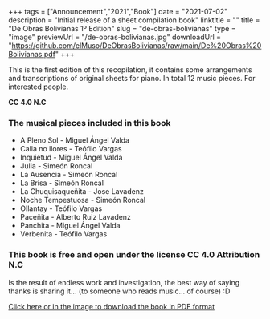 +++
tags = ["Announcement","2021","Book"]
date = "2021-07-02"
description = "Initial release of a sheet compilation book"
linktitle = ""
title = "De Obras Bolivianas 1º Edition"
slug = "de-obras-bolivianas"
type = "image"
previewUrl = "/de-obras-bolivianas.jpg"
downloadUrl = "https://github.com/elMuso/DeObrasBolivianas/raw/main/De%20Obras%20Bolivianas.pdf"
+++

This is the first edition of this recopilation, it contains some arrangements and transcriptions of original sheets for piano. In total 12 music pieces. For interested people.

**CC 4.0 N.C**<!--more-->

### The musical pieces included in this book


* A Pleno Sol - Miguel Ángel Valda 
* Calla no llores - Teófilo Vargas
* Inquietud - Miguel Ángel Valda
* Julia - Simeón Roncal
* La Ausencia - Simeón Roncal
* La Brisa - Simeón Roncal
* La Chuquisaqueñita - Jose Lavadenz
* Noche Tempestuosa - Simeón Roncal
* Ollantay - Teófilo Vargas
* Paceñita - Alberto Ruiz Lavadenz
* Panchita - Miguel Ángel Valda
* Verbenita - Teófilo Vargas

### This book is free and open under the license CC 4.0 Attribution N.C

Is the result of endless work and investigation, the best way of saying thanks is sharing it... (to someone who reads music... of course) :D

[Click here or in the image to download the book in PDF format](https://github.com/elMuso/DeObrasBolivianas/raw/main/De%20Obras%20Bolivianas.pdf)

